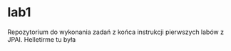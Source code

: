 # lab1
Repozytorium do wykonania zadań z końca instrukcji pierwszych labów z JPAI.
Helletirme tu była
